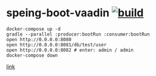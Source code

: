 speing-boot-vaadin [![build](https://travis-ci.org/daggerok/speing-boot-vaadin.svg?branch=master)](https://travis-ci.org/daggerok/speing-boot-vaadin)
==================

```fish
docker-compose up -d
gradle --parallel :producer:bootRun :consumer:bootRun
open http://0.0.0.0:8080
open http://0.0.0.0:8081/db/test/user
open http://0.0.0.0:8082 # enter: admin / admin
docker-compose down
```

[link](https://spring.io/blog/2016/11/15/vaadin-spring-1-1-build-web-uis-that-hook-right-to-your-java-backend)
